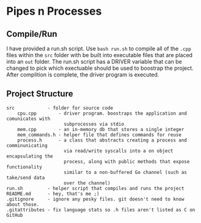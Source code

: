 # Pipes n Processes

## Compile/Run
I have provided a run.sh script. Use `bash run.sh` to compile all of the `.cpp`
files within the `src` folder with be built into executable files that are placed
into an `out` folder. The run.sh script has a DRIVER variable that can be changed
to pick which exectuable should be used to boostrap the project. After complition
is complete, the driver program is executed.

## Project Structure
```
src            - folder for source code
    cpu.cpp        - driver program. boostraps the application and comunicates with
                     subprocesses via stdio
    mem.cpp        - an in-memory db that stores a single integer
    mem_commands.h - helper file that defines commands for reuse
    process.h      - a class that abstracts creating a process and comminunicating
                     via read/write syscalls into a on object encapsulating the
                     process, along with public methods that expose functionality
                     similar to a non-buffered Go channel (such as take/send data
                     over the channel)
run.sh         - helper script that compiles and runs the project
README.md      - hey, that's me ;)
.gitignore     - ignore any pesky files. git doesn't need to know about those.
.gitattributes - fix language stats so .h files aren't listed as C on GitHub
```
